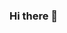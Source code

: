 ### Hi there 👋

<!--
**lrey89/lrey89** is a ✨ _special_ ✨ repository because its `README.md` (this file) appears on your GitHub profile.

Here are some ideas to get you started:

- 🔭 I’m currently working on Shopify Websites
- 🌱 I’m currently learning JavaScript
- 💬 Ask me about Shopify Store Setup
- 📫 How to reach me: Lstansal@live.com
- 😄 Pronouns: she/ her
-->
